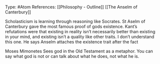 Type: #Atom 
References: [[Philosophy - Outline]]
[[The Anselm of Canterbury]]

Scholasticism is learning through reasoning like Socrates. St Aselm of Canterbury gave the  most famous proof of gods existence. Kant’s refutations were that existing in reality isn’t necessarily better than existing in your mind, and existing isn’t a quality like other traits.
I don’t understand this one. He says Anselm attaches the existence trait after the fact 
  
Moses Mimonetes Sees god in the Old Testament as a metaphor. You can say what god is not or can talk about what he does, not what he is.